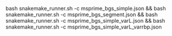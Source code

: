 bash snakemake_runner.sh -c msprime_bgs_simple.json &&  bash snakemake_runner.sh -c msprime_bgs_segment.json &&  bash snakemake_runner.sh -c msprime_bgs_simple_varL.json &&  bash snakemake_runner.sh -c msprime_bgs_simple_varL_varrbp.json 
